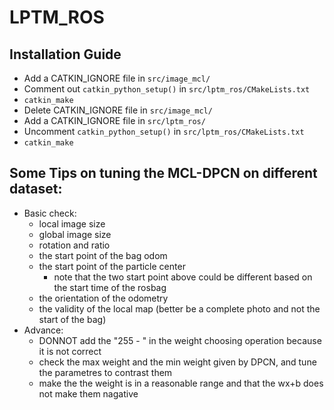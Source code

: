 # LPTM_ROS

## Installation Guide

* Add a CATKIN_IGNORE file in ```src/image_mcl/```
* Comment out ```catkin_python_setup()``` in ```src/lptm_ros/CMakeLists.txt```
* ```catkin_make```
* Delete CATKIN_IGNORE file in ```src/image_mcl/```
* Add a CATKIN_IGNORE file in ```src/lptm_ros/```
* Uncomment ```catkin_python_setup()``` in ```src/lptm_ros/CMakeLists.txt```
* ```catkin_make```


## Some Tips on tuning the MCL-DPCN on different dataset:

* Basic check:
  * local image size
  * global image size
  * rotation and ratio
  * the start point of the bag odom
  * the start point of the particle center
    * note that the two start point above could be different based on the start time of the rosbag
  * the orientation of the odometry
  * the validity of the local map (better be a complete photo and not the start of the bag)
* Advance:
  * DONNOT add the "255 - " in the weight choosing operation because it is not correct
  * check the max weight and the min weight given by DPCN, and tune the parametres to contrast them
  * make the the weight is in a reasonable range and that the wx+b does not make them nagative
